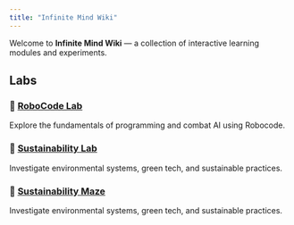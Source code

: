 ```yaml
---
title: "Infinite Mind Wiki"
---
```


Welcome to **Infinite Mind Wiki** — a collection of interactive learning modules and experiments.

## Labs

### 🚀 [RoboCode Lab](./robocode/)

Explore the fundamentals of programming and combat AI using Robocode.

### 🌱 [Sustainability Lab](./sustainability_lab/)

Investigate environmental systems, green tech, and sustainable practices.

### 🌱 [Sustainability Maze](./sustainability_maze/)

Investigate environmental systems, green tech, and sustainable practices.
